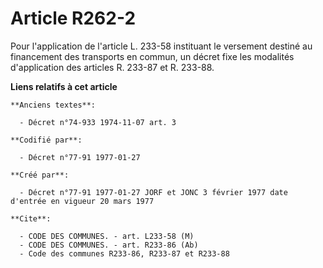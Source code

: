 # Article R262-2

Pour l'application de l'article L. 233-58 instituant le versement destiné au financement des transports en commun, un décret
fixe les modalités d'application des articles R. 233-87 et R. 233-88.

**Liens relatifs à cet article**

	**Anciens textes**:

	  - Décret n°74-933 1974-11-07 art. 3

	**Codifié par**:

	  - Décret n°77-91 1977-01-27

	**Créé par**:

	  - Décret n°77-91 1977-01-27 JORF et JONC 3 février 1977 date d'entrée en vigueur 20 mars 1977

	**Cite**:

	  - CODE DES COMMUNES. - art. L233-58 (M)
	  - CODE DES COMMUNES. - art. R233-86 (Ab)
	  - Code des communes R233-86, R233-87 et R233-88
